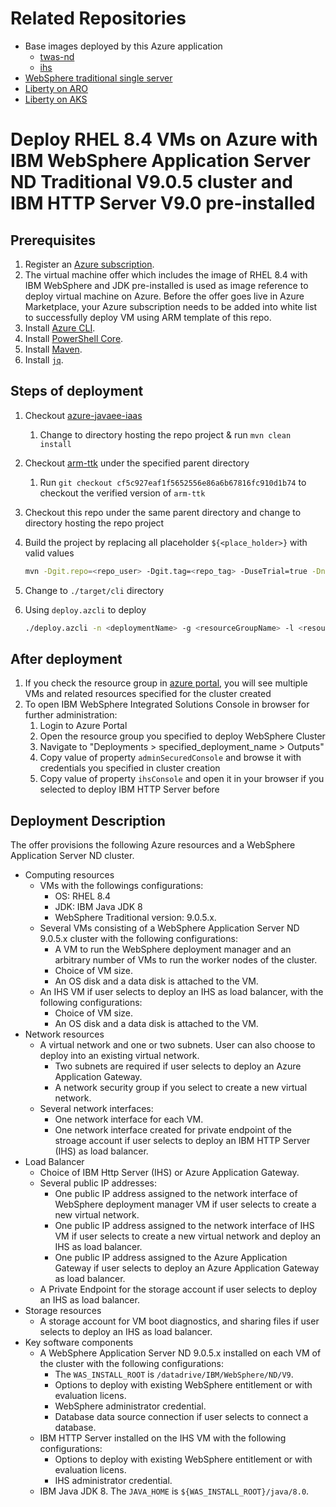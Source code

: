 # Related Repositories

* Base images deployed by this Azure application
  * [twas-nd](https://github.com/WASdev/azure.websphere-traditional.image/tree/main/twas-nd)
  * [ihs](https://github.com/WASdev/azure.websphere-traditional.image/tree/main/ihs)
* [WebSphere traditional single server](https://github.com/WASdev/azure.websphere-traditional.singleserver)
* [Liberty on ARO](https://github.com/WASdev/azure.liberty.aro)
* [Liberty on AKS](https://github.com/WASdev/azure.liberty.aks)

# Deploy RHEL 8.4 VMs on Azure with IBM WebSphere Application Server ND Traditional V9.0.5 cluster and IBM HTTP Server V9.0 pre-installed

## Prerequisites

1. Register an [Azure subscription](https://azure.microsoft.com/).
1. The virtual machine offer which includes the image of RHEL 8.4 with IBM WebSphere and JDK pre-installed is used as image reference to deploy virtual machine on Azure. Before the offer goes live in Azure Marketplace, your Azure subscription needs to be added into white list to successfully deploy VM using ARM template of this repo.
1. Install [Azure CLI](https://docs.microsoft.com/cli/azure/install-azure-cli?view=azure-cli-latest).
1. Install [PowerShell Core](https://docs.microsoft.com/powershell/scripting/install/installing-powershell-core-on-linux?view=powershell-7.1).
1. Install [Maven](https://maven.apache.org/download.cgi).
1. Install [`jq`](https://stedolan.github.io/jq/download/).

## Steps of deployment

1. Checkout [azure-javaee-iaas](https://github.com/Azure/azure-javaee-iaas)
   1. Change to directory hosting the repo project & run `mvn clean install`
1. Checkout [arm-ttk](https://github.com/Azure/arm-ttk) under the specified parent directory
   1. Run `git checkout cf5c927eaf1f5652556e86a6b67816fc910d1b74` to checkout the verified version of `arm-ttk`
1. Checkout this repo under the same parent directory and change to directory hosting the repo project
1. Build the project by replacing all placeholder `${<place_holder>}` with valid values

   ```bash
   mvn -Dgit.repo=<repo_user> -Dgit.tag=<repo_tag> -DuseTrial=true -DnumberOfNodes=<numberOfNodes> -DvmSize=<vmSize> -DdmgrVMPrefix=<dmgrVMPrefix> -DmanagedVMPrefix=<managedVMPrefix> -DdnsLabelPrefix=<dnsLabelPrefix> -DadminUsername=<adminUsername> -DadminPasswordOrKey=<adminPassword|adminSSHPublicKey> -DauthenticationType=<password|sshPublicKey> -DwasUsername=<wasUsername> -DwasPassword=<wasPassword> -DselectLoadBalancer=<appgw|ihs|none> -DenableCookieBasedAffinity=<true|false> -DihsVmSize=<ihsVmSize> -DihsVMPrefix=<ihsVMPrefix> -DihsDnsLabelPrefix=<ihsDnsLabelPrefix> -DihsUnixUsername=<ihsUnixUsername> -DihsUnixPasswordOrKey=<ihsUnixPassword|ihsUnixSSHPublicKey> -DihsAuthenticationType=<password|sshPublicKey> -DihsAdminUsername=<ihsAdminUsername> -DihsAdminPassword=<ihsAdminPassword> -DenableDB=<true|false> -DdatabaseType=<db2|oracle|sqlserver> -DjdbcDataSourceJNDIName=<jdbcDataSourceJNDIName> -DdsConnectionURL=<dsConnectionURL> -DdbUser=<dbUser> -DdbPassword=<dbPassword> -Dtest.args="-Test All" -Pbicep -Passembly -Ptemplate-validation-tests clean install
   ```

1. Change to `./target/cli` directory
1. Using `deploy.azcli` to deploy

   ```bash
   ./deploy.azcli -n <deploymentName> -g <resourceGroupName> -l <resourceGroupLocation>
   ```

## After deployment

1. If you check the resource group in [azure portal](https://portal.azure.com/), you will see multiple VMs and related resources specified for the cluster created
1. To open IBM WebSphere Integrated Solutions Console in browser for further administration:
   1. Login to Azure Portal
   1. Open the resource group you specified to deploy WebSphere Cluster
   1. Navigate to "Deployments > specified_deployment_name > Outputs"
   1. Copy value of property `adminSecuredConsole` and browse it with credentials you specified in cluster creation
   1. Copy value of property `ihsConsole` and open it in your browser if you selected to deploy IBM HTTP Server before

## Deployment Description

The offer provisions the following Azure resources and a WebSphere Application Server ND cluster.

* Computing resources
  * VMs with the followings configurations:
     * OS: RHEL 8.4
     * JDK: IBM Java JDK 8
     * WebSphere Traditional version: 9.0.5.x.
  * Several VMs consisting of a WebSphere Application Server ND 9.0.5.x cluster with the following configurations:
    * A VM to run the WebSphere deployment manager and an arbitrary number of VMs to run the worker nodes of the cluster.
    * Choice of VM size.
    * An OS disk and a data disk is attached to the VM.
  * An IHS VM if user selects to deploy an IHS as load balancer, with the following configurations:
    * Choice of VM size.
    * An OS disk and a data disk is attached to the VM.
* Network resources
  * A virtual network and one or two subnets. User can also choose to deploy into an existing virtual network.
    * Two subnets are required if user selects to deploy an Azure Application Gateway.
    * A network security group if you select to create a new virtual network.
  * Several network interfaces:
    * One network interface for each VM.
    * One network interface created for private endpoint of the stroage account if user selects to deploy an IBM HTTP Server (IHS) as load balancer.
* Load Balancer
  * Choice of IBM Http Server (IHS) or Azure Application Gateway.
  * Several public IP addresses:
    * One public IP address assigned to the network interface of WebSphere deployment manager VM if user selects to create a new virtual network.
    * One public IP address assigned to the network interface of IHS VM if user selects to create a new virtual network and deploy an IHS as load balancer.
    * One public IP address assigned to the Azure Application Gateway if user selects to deploy an Azure Application Gateway as load balancer.
  * A Private Endpoint for the storage account if user selects to deploy an IHS as load balancer.
* Storage resources
  * A storage account for VM boot diagnostics, and sharing files if user selects to deploy an IHS as load balancer.
* Key software components
  * A WebSphere Application Server ND 9.0.5.x installed on each VM of the cluster with the following configurations:
    * The `WAS_INSTALL_ROOT` is `/datadrive/IBM/WebSphere/ND/V9`.
    * Options to deploy with existing WebSphere entitlement or with evaluation licens.
    * WebSphere administrator credential.
    * Database data source connection if user selects to connect a database.
  * IBM HTTP Server installed on the IHS VM with the following configurations:
    * Options to deploy with existing WebSphere entitlement or with evaluation licens.
    * IHS administrator credential.
  * IBM Java JDK 8. The `JAVA_HOME` is `${WAS_INSTALL_ROOT}/java/8.0`.

